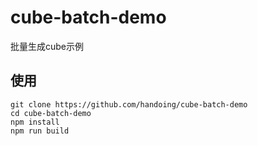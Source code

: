 # cube-batch-demo

批量生成cube示例

## 使用

```
git clone https://github.com/handoing/cube-batch-demo
cd cube-batch-demo
npm install
npm run build
```

